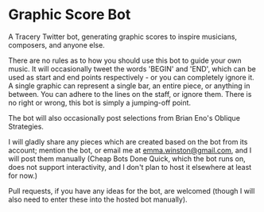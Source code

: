 # Graphic Score Bot
A Tracery Twitter bot, generating graphic scores to inspire musicians, composers, and anyone else.

There are no rules as to how you should use this bot to guide your own music. It will occasionally tweet the words 'BEGIN' and 'END', which can be used as start and end points respectively - or you can completely ignore it. A single graphic can represent a single bar, an entire piece, or anything in between. You can adhere to the lines on the staff, or ignore them. There is no right or wrong, this bot is simply a jumping-off point.

The bot will also occasionally post selections from Brian Eno's Oblique Strategies.

I will gladly share any pieces which are created based on the bot from its account; mention the bot, or email me at emma.winston@gmail.com, and I will post them manually (Cheap Bots Done Quick, which the bot runs on, does not support interactivity, and I don't plan to host it elsewhere at least for now.)

Pull requests, if you have any ideas for the bot, are welcomed (though I will also need to enter these into the hosted bot manually).